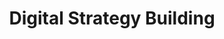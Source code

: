 ---
title: Digital Strategy Building
description: DigitalDigital Digital Strategy Building
h1: Digital Strategy Building
explanation: Deploy a paid advertising strategy that leverages in-house data to scale sales and optimize CPAs across our digital campaigns.
weight: 4
services:
  - name: Complete Strategies
  - name: Market Research
  - name: Competitor Analysis
  - name: Media Buying
  - name: Consumer Surveys
---